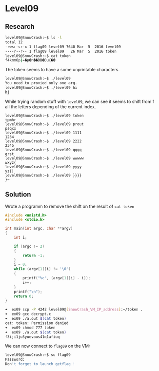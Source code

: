 # Level09

## Research

```bash
level09@SnowCrash:~$ ls -l
total 12
-rwsr-sr-x 1 flag09 level09 7640 Mar  5  2016 level09
----r--r-- 1 flag09 level09   26 Mar  5  2016 token
level09@SnowCrash:~$ cat token
f4kmm6p|=�p�n��DB�Du{��
```
The token seems to have a some unprintable characters.

```bash
level09@SnowCrash:~$ ./level09
You need to provied only one arg.
level09@SnowCrash:~$ ./level09 hi
hj
```

While trying random stuff with `level09`, we can see it seems to shift from 1 all the letters depending of the current index.

```
level09@SnowCrash:~$ ./level09 token
tpmhr
level09@SnowCrash:~$ ./level09 prout
psqxx
level09@SnowCrash:~$ ./level09 1111
1234
level09@SnowCrash:~$ ./level09 2222
2345
level09@SnowCrash:~$ ./level09 qqqq
qrst
level09@SnowCrash:~$ ./level09 wwwww
wxyz{
level09@SnowCrash:~$ ./level09 yyyy
yz{|
level09@SnowCrash:~$ ./level09 }}}}
}~

```
## Solution

Wrote a programm to remove the shift on the result of `cat token`

```c
#include <unistd.h>
#include <stdio.h>

int main(int argc, char **argv)
{
    int i;

    if (argc != 2)
    {
        return -1;
    }
    i = 0;
    while (argv[1][i] != '\0')
    {
        printf("%c", (argv[1][i] - i));
        i++;
    }
    printf("\n");
    return 0;
}
```

```bash
➜  ex09 scp -P 4242 level09@[SnowCrash_VM_IP_address]:~/token .
➜  ex09 gcc decrypt.c
➜  ex09 ./a.out $(cat token)
cat: token: Permission denied
➜  ex09 chmod 777 token
➜  ex09 ./a.out $(cat token)
f3iji1ju5yuevaus41q1afiuq
```
We can now connect to `flag09` on the VM:
```bash
level09@SnowCrash:~$ su flag09
Password:
Don't forget to launch getflag !
```
